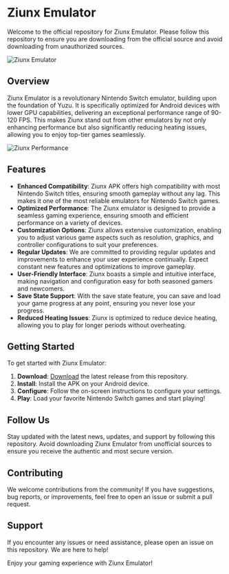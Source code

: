 # Ziunx Emulator

Welcome to the official repository for Ziunx Emulator. Please follow this repository to ensure you are downloading from the official source and avoid downloading from unauthorized sources.

![Ziunx Emulator](https://ziunx-emu.org/wp-content/uploads/2024/06/ziunx-emu-300x300.png)

## Overview

Ziunx Emulator is a revolutionary Nintendo Switch emulator, building upon the foundation of Yuzu. It is specifically optimized for Android devices with lower GPU capabilities, delivering an exceptional performance range of 90-120 FPS. This makes Ziunx stand out from other emulators by not only enhancing performance but also significantly reducing heating issues, allowing you to enjoy top-tier games seamlessly.

![Ziunx Performance](https://ziunx-emu.org/wp-content/uploads/2024/07/photo1720158553-1-1024x458.jpeg)

## Features

- **Enhanced Compatibility**: Ziunx APK offers high compatibility with most Nintendo Switch titles, ensuring smooth gameplay without any lag. This makes it one of the most reliable emulators for Nintendo Switch games.
- **Optimized Performance**: The Ziunx emulator is designed to provide a seamless gaming experience, ensuring smooth and efficient performance on a variety of devices.
- **Customization Options**: Ziunx allows extensive customization, enabling you to adjust various game aspects such as resolution, graphics, and controller configurations to suit your preferences.
- **Regular Updates**: We are committed to providing regular updates and improvements to enhance your user experience continually. Expect constant new features and optimizations to improve gameplay.
- **User-Friendly Interface**: Ziunx boasts a simple and intuitive interface, making navigation and configuration easy for both seasoned gamers and newcomers.
- **Save State Support**: With the save state feature, you can save and load your game progress at any point, ensuring you never lose your progress.
- **Reduced Heating Issues**: Ziunx is optimized to reduce device heating, allowing you to play for longer periods without overheating.

## Getting Started

To get started with Ziunx Emulator:

1. **Download**: [Download](https://github.com/ziunx-emulator/Zinux-emu/releases) the latest release from this repository.
2. **Install**: Install the APK on your Android device.
3. **Configure**: Follow the on-screen instructions to configure your settings.
4. **Play**: Load your favorite Nintendo Switch games and start playing!

## Follow Us

Stay updated with the latest news, updates, and support by following this repository. Avoid downloading Ziunx Emulator from unofficial sources to ensure you receive the authentic and most secure version.

## Contributing

We welcome contributions from the community! If you have suggestions, bug reports, or improvements, feel free to open an issue or submit a pull request.


## Support

If you encounter any issues or need assistance, please open an issue on this repository. We are here to help!

Enjoy your gaming experience with Ziunx Emulator!
